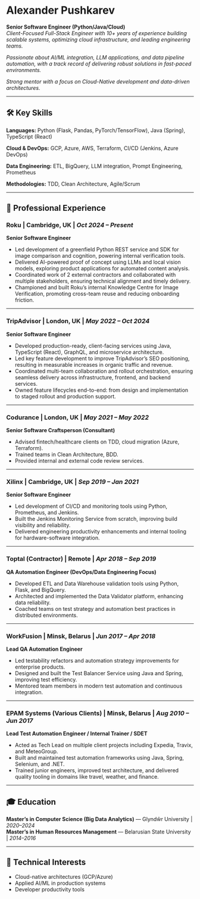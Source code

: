 # Alexander Pushkarev


**Senior Software Engineer (Python/Java/Cloud)**  
*Client-Focused Full-Stack Engineer with 10+ years of experience building scalable systems, optimizing cloud infrastructure, and leading engineering teams.*

*Passionate about AI/ML integration, LLM applications, and data pipeline automation, with a track record of delivering robust solutions in fast-paced environments.*

*Strong mentor with a focus on Cloud-Native development and data-driven architectures.*


---

## 🛠️ Key Skills

**Languages:** Python (Flask, Pandas, PyTorch/TensorFlow), Java (Spring), TypeScript (React)

**Cloud & DevOps:** GCP, Azure, AWS, Terraform, CI/CD (Jenkins, Azure DevOps)  

**Data Engineering:** ETL, BigQuery, LLM integration, Prompt Engineering, Prometheus 

**Methodologies:** TDD, Clean Architecture, Agile/Scrum

---

## 💼 Professional Experience

### **Roku** | Cambridge, UK | *Oct 2024 – Present*  
**Senior Software Engineer**  
- Led development of a greenfield Python REST service and SDK for image comparison and cognition, powering internal verification tools.  
- Delivered AI-powered proof of concept using LLMs and local vision models, exploring product applications for automated content analysis.  
- Coordinated work of 2 external contractors and collaborated with multiple stakeholders, ensuring technical alignment and timely delivery.  
- Championed and built Roku’s internal Knowledge Centre for Image Verification, promoting cross-team reuse and reducing onboarding friction.

---

### **TripAdvisor** | London, UK | *May 2022 – Oct 2024*  
**Senior Software Engineer**  
- Developed production-ready, client-facing services using Java, TypeScript (React), GraphQL, and microservice architecture.  
- Led key feature development to improve TripAdvisor’s SEO positioning, resulting in measurable increases in organic traffic and revenue.  
- Coordinated multi-team collaboration and rollout orchestration, ensuring seamless delivery across infrastructure, frontend, and backend services.  
- Owned feature lifecycles end-to-end: from design and implementation to staged rollout and production support.

---

### **Codurance** | London, UK | *May 2021 – May 2022*  
**Senior Software Craftsperson (Consultant)**  
- Advised fintech/healthcare clients on TDD, cloud migration (Azure, Terraform).  
- Trained teams in Clean Architecture, BDD.  
- Provided internal and external code review services.

---

### **Xilinx** | Cambridge, UK | *Sep 2019 – Jan 2021*  
**Senior Software Engineer**  
- Led development of CI/CD and monitoring tools using Python, Prometheus, and Jenkins.  
- Built the Jenkins Monitoring Service from scratch, improving build visibility and reliability.  
- Delivered engineering productivity enhancements and internal tooling for hardware-software integration.

---

### **Toptal (Contractor)** | Remote | *Apr 2018 – Sep 2019*  
**QA Automation Engineer (DevOps/Data Engineering Focus)**  
- Developed ETL and Data Warehouse validation tools using Python, Flask, and BigQuery.  
- Architected and implemented the Data Validator platform, enhancing data reliability.  
- Coached teams on test strategy and automation best practices in distributed environments.

---

### **WorkFusion** | Minsk, Belarus | *Jun 2017 – Apr 2018*  
**Lead QA Automation Engineer**  
- Led testability refactors and automation strategy improvements for enterprise products.  
- Designed and built the Test Balancer Service using Java and Spring, improving test efficiency.  
- Mentored team members in modern test automation and continuous integration.

---

### **EPAM Systems (Various Clients)** | Minsk, Belarus | *Aug 2010 – Jun 2017*  
**Lead Test Automation Engineer / Internal Trainer / SDET**  
- Acted as Tech Lead on multiple client projects including Expedia, Travix, and MeteoGroup.  
- Built and maintained test automation frameworks using Java, Spring, Selenium, and .NET.  
- Trained junior engineers, improved test architecture, and delivered quality tooling in domains like travel, weather, and finance.

---

## 🎓 Education

**Master’s in Computer Science (Big Data Analytics)** — Glyndŵr University | *2020–2024*  
**Master’s in Human Resources Management** — Belarusian State University | *2014–2016*

---

## 🔬 Technical Interests

- Cloud-native architectures (GCP/Azure)  
- Applied AI/ML in production systems  
- Developer productivity tools
